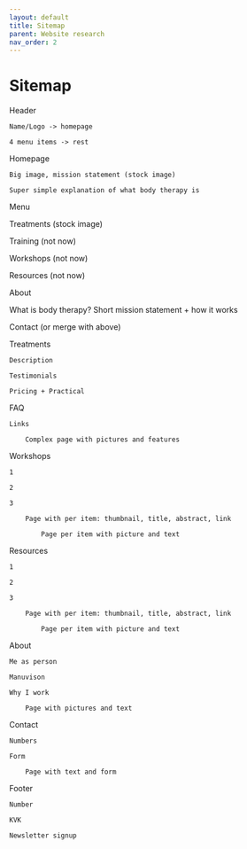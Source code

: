 ```yaml
---
layout: default
title: Sitemap
parent: Website research
nav_order: 2
---
```


# Sitemap

Header

	Name/Logo -> homepage

	4 menu items -> rest

Homepage

	Big image, mission statement (stock image)

	Super simple explanation of what body therapy is

Menu

Treatments (stock image)

Training (not now)

Workshops (not now)

Resources (not now)

About 

What is body therapy? Short mission statement + how it works

Contact (or merge with above)

Treatments 

	Description

	Testimonials

	Pricing + Practical

FAQ

	Links

		Complex page with pictures and features 

Workshops

	1

	2

	3

		Page with per item: thumbnail, title, abstract, link

			Page per item with picture and text

Resources 

	1

	2

	3

		Page with per item: thumbnail, title, abstract, link

			Page per item with picture and text

About

	Me as person

	Manuvison

	Why I work

		Page with pictures and text 

Contact

	Numbers

	Form

		Page with text and form

Footer 

	Number

	KVK 

	Newsletter signup